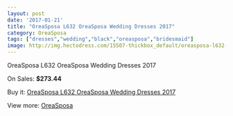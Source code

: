 ```yaml
---
layout: post
date: '2017-01-21'
title: "OreaSposa L632 OreaSposa Wedding Dresses 2017"
category: OreaSposa
tags: ["dresses","wedding","black","oreasposa","bridesmaid"]
image: http://img.hectodress.com/15507-thickbox_default/oreasposa-l632-oreasposa-wedding-dresses-2013.jpg
---
```

OreaSposa L632 OreaSposa Wedding Dresses 2017

On Sales: **$273.44**
<a href="https://www.hectodress.com/oreasposa/7584-oreasposa-l632-oreasposa-wedding-dresses-2013.html"><amp-img layout="responsive" width="600" height="600" src="//img.hectodress.com/15507-thickbox_default/oreasposa-l632-oreasposa-wedding-dresses-2013.jpg" alt="OreaSposa L632 OreaSposa Wedding Dresses 2017 0" /></a>
<a href="https://www.hectodress.com/oreasposa/7584-oreasposa-l632-oreasposa-wedding-dresses-2013.html"><amp-img layout="responsive" width="600" height="600" src="//img.hectodress.com/15509-thickbox_default/oreasposa-l632-oreasposa-wedding-dresses-2013.jpg" alt="OreaSposa L632 OreaSposa Wedding Dresses 2017 1" /></a>
<a href="https://www.hectodress.com/oreasposa/7584-oreasposa-l632-oreasposa-wedding-dresses-2013.html"><amp-img layout="responsive" width="600" height="600" src="//img.hectodress.com/15508-thickbox_default/oreasposa-l632-oreasposa-wedding-dresses-2013.jpg" alt="OreaSposa L632 OreaSposa Wedding Dresses 2017 2" /></a>

Buy it: [OreaSposa L632 OreaSposa Wedding Dresses 2017](https://www.hectodress.com/oreasposa/7584-oreasposa-l632-oreasposa-wedding-dresses-2013.html "OreaSposa L632 OreaSposa Wedding Dresses 2017")

View more: [OreaSposa](https://www.hectodress.com/132-oreasposa "OreaSposa")